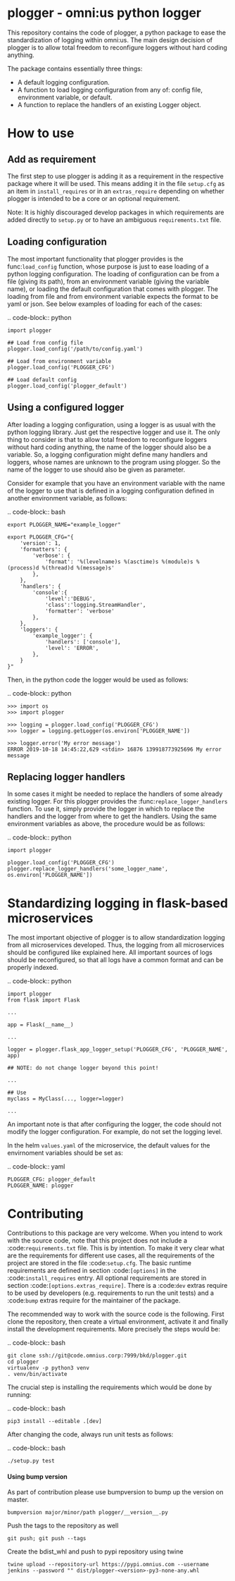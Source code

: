 plogger - omni:us python logger
===============================

This repository contains the code of plogger, a python package to ease the
standardization of logging within omni:us. The main design decision of plogger
is to allow total freedom to reconfigure loggers without hard coding anything.

The package contains essentially three things:

- A default logging configuration.
- A function to load logging configuration from any of: config file, environment variable, or default.
- A function to replace the handlers of an existing Logger object.


How to use
==========


Add as requirement
------------------

The first step to use plogger is adding it as a requirement in the respective
package where it will be used. This means adding it in the file `setup.cfg` as
an item in `install_requires` or in an `extras_require` depending on whether
plogger is intended to be a core or an optional requirement.

Note: It is highly discouraged develop packages in which requirements are added
directly to `setup.py` or to have an ambiguous `requirements.txt` file.


Loading configuration
---------------------

The most important functionality that plogger provides is the func:`load_config`
function, whose purpose is just to ease loading of a python logging
configuration. The loading of configuration can be from a file (giving its
path), from an environment variable (giving the variable name), or loading the
default configuration that comes with plogger. The loading from file and from
environment variable expects the format to be yaml or json. See below examples
of loading for each of the cases:

.. code-block:: python

    import plogger

    ## Load from config file
    plogger.load_config('/path/to/config.yaml')

    ## Load from environment variable
    plogger.load_config('PLOGGER_CFG')

    ## Load default config
    plogger.load_config('plogger_default')


Using a configured logger
-------------------------

After loading a logging configuration, using a logger is as usual with the
python logging library. Just get the respective logger and use it. The only
thing to consider is that to allow total freedom to reconfigure loggers without
hard coding anything, the name of the logger should also be a variable. So,
a logging configuration might define many handlers and loggers, whose names
are unknown to the program using plogger. So the name of the logger to use
should also be given as parameter.

Consider for example that you have an environment variable with the name of the
logger to use that is defined in a logging configuration defined in another
environment variable, as follows:

.. code-block:: bash

    export PLOGGER_NAME="example_logger"

    export PLOGGER_CFG="{
        'version': 1,
        'formatters': {
            'verbose': {
                'format': '%(levelname)s %(asctime)s %(module)s %(process)d %(thread)d %(message)s'
            },
        },
        'handlers': {
            'console':{
                'level':'DEBUG',
                'class':'logging.StreamHandler',
                'formatter': 'verbose'
            },
        },
        'loggers': {
            'example_logger': {
                'handlers': ['console'],
                'level': 'ERROR',
            },
        }
    }"

Then, in the python code the logger would be used as follows:

.. code-block:: python

    >>> import os
    >>> import plogger

    >>> logging = plogger.load_config('PLOGGER_CFG')
    >>> logger = logging.getLogger(os.environ['PLOGGER_NAME'])

    >>> logger.error('My error message')
    ERROR 2019-10-18 14:45:22,629 <stdin> 16876 139918773925696 My error message


Replacing logger handlers
-------------------------

In some cases it might be needed to replace the handlers of some already
existing logger. For this plogger provides the :func:`replace_logger_handlers`
function. To use it, simply provide the logger in which to replace the handlers
and the logger from where to get the handlers. Using the same environment
variables as above, the procedure would be as follows:

.. code-block:: python

    import plogger

    plogger.load_config('PLOGGER_CFG')
    plogger.replace_logger_handlers('some_logger_name', os.environ['PLOGGER_NAME'])


Standardizing logging in flask-based microservices
==================================================

The most important objective of plogger is to allow standardization logging from
all microservices developed. Thus, the logging from all microservices should be
configured like explained here. All important sources of logs should be
reconfigured, so that all logs have a common format and can be properly indexed.

.. code-block:: python

    import plogger
    from flask import Flask

    ...

    app = Flask(__name__)

    ...

    logger = plogger.flask_app_logger_setup('PLOGGER_CFG', 'PLOGGER_NAME', app)

    ## NOTE: do not change logger beyond this point!

    ...

    ## Use
    myclass = MyClass(..., logger=logger)

    ...

An important note is that after configuring the logger, the code should not
modify the logger configuration. For example, do not set the logging level.

In the helm `values.yaml` of the microservice, the default values for the
envirnoment variables should be set as:

.. code-block:: yaml

    PLOGGER_CFG: plogger_default
    PLOGGER_NAME: plogger


Contributing
============

Contributions to this package are very welcome. When you intend to work with the
source code, note that this project does not include a :code:`requirements.txt`
file. This is by intention. To make it very clear what are the requirements for
different use cases, all the requirements of the project are stored in the file
:code:`setup.cfg`. The basic runtime requirements are defined in section
:code:`[options]` in the :code:`install_requires` entry. All optional
requirements are stored in section :code:`[options.extras_require]`. There is a
:code:`dev` extras require to be used by developers (e.g. requirements to run
the unit tests) and a :code:`bump` extras require for the maintainer of the
package.

The recommended way to work with the source code is the following. First clone
the repository, then create a virtual environment, activate it and finally
install the development requirements. More precisely the steps would be:

.. code-block:: bash

    git clone ssh://git@code.omnius.corp:7999/bkd/plogger.git
    cd plogger
    virtualenv -p python3 venv
    . venv/bin/activate

The crucial step is installing the requirements which would be done by running:

.. code-block:: bash

    pip3 install --editable .[dev]

After changing the code, always run unit tests as follows:

.. code-block:: bash

    ./setup.py test

#### Using bump version

As part of contribution please use bumpversion to bump up the version on master.

```bumpversion major/minor/path plogger/__version__.py```

Push the tags to the repository as well 

```git push; git push --tags```

Create the bdist_whl and push to pypi repository using twine

```twine upload --repository-url https://pypi.omnius.com --username jenkins --password "" dist/plogger-<version>-py3-none-any.whl ```

